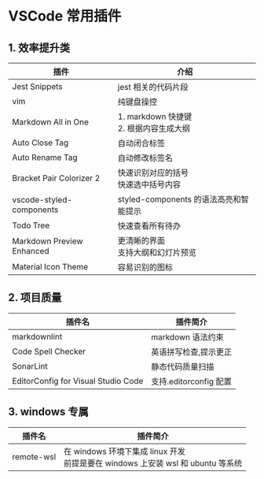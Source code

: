 # VSCode 常用插件

## 1. 效率提升类

| 插件                      | 介绍                                          |
| ------------------------- | --------------------------------------------- |
| Jest Snippets             | jest 相关的代码片段                           |
| vim                       | 纯键盘操控                                    |
| Markdown All in One       | 1. markdown 快捷键 <br /> 2. 根据内容生成大纲 |
| Auto Close Tag            | 自动闭合标签                                  |
| Auto Rename Tag           | 自动修改标签名                                |
| Bracket Pair Colorizer 2  | 快速识别对应的括号<br /> 快速选中括号内容     |
| vscode-styled-components  | styled-components 的语法高亮和智能提示        |
| Todo Tree                 | 快速查看所有待办                              |
| Markdown Preview Enhanced | 更清晰的界面 <br /> 支持大纲和幻灯片预览      |
| Material Icon Theme       | 容易识别的图标                                |

## 2. 项目质量

| 插件名                              | 插件简介               |
| ----------------------------------- | ---------------------- |
| markdownlint                        | markdown 语法约束      |
| Code Spell Checker                  | 英语拼写检查,提示更正  |
| SonarLint                           | 静态代码质量扫描       |
| EditorConfig for Visual Studio Code | 支持.editorconfig 配置 |

## 3. windows 专属

| 插件名     | 插件简介                                                                             |
| ---------- | ------------------------------------------------------------------------------------ |
| remote-wsl | 在 windows 环境下集成 linux 开发<br/> 前提是要在 windows 上安装 wsl 和 ubuntu 等系统 |
